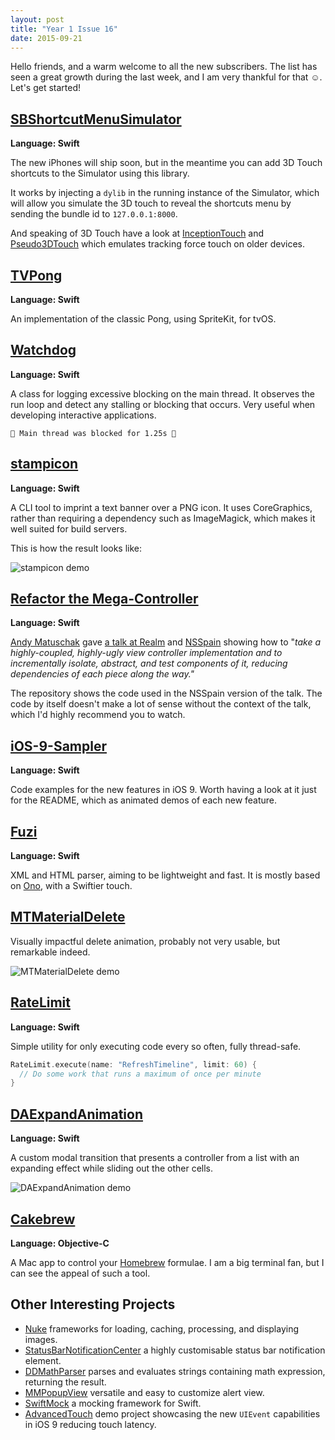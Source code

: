 ```yaml
---
layout: post
title: "Year 1 Issue 16"
date: 2015-09-21
---
```


Hello friends, and a warm welcome to all the new subscribers. The list has seen a great growth during the last week, and I am very thankful for that ☺️. Let's get started!

## [SBShortcutMenuSimulator](https://github.com/DeskConnect/SBShortcutMenuSimulator)

**Language: Swift**

The new iPhones will ship soon, but in the meantime you can add 3D Touch shortcuts to the Simulator using this library.

It works by injecting a `dylib` in the running instance of the Simulator, which will allow you simulate the 3D touch to reveal the shortcuts menu by sending the bundle id to `127.0.0.1:8000`.

And speaking of 3D Touch have a look at [InceptionTouch](https://github.com/richzertuche/InceptionTouch) and [Pseudo3DTouch](https://github.com/b3ll/Pseudo3DTouch) which emulates tracking force touch on older devices.

## [TVPong](https://github.com/aerickson14/TVPong)

**Language: Swift**

An implementation of the classic Pong, using SpriteKit, for tvOS.

## [Watchdog](https://github.com/wojteklukaszuk/Watchdogk)

**Language: Swift**

A class for logging excessive blocking on the main thread. It observes the run loop and detect any stalling or blocking that occurs. Very useful when developing interactive applications.

```
👮 Main thread was blocked for 1.25s 👮
```

## [stampicon](https://github.com/jorystiefel/stampicon)

**Language: Swift**

A CLI tool to imprint a text banner over a PNG icon. It uses CoreGraphics, rather than requiring a dependency such as ImageMagick, which makes it well suited for build servers.

This is how the result looks like:

![stampicon demo](https://raw.githubusercontent.com/jorystiefel/stampicon/master/Demo/Icon-76.1.png)

## [Refactor the Mega-Controller](https://github.com/andymatuschak/refactor-the-mega-controller)

**Language: Swift**

[Andy Matuschak](https://twitter.com/andy_matuschak) gave [a talk at Realm](https://realm.io/news/andy-matuschak-refactor-mega-controller/) and [NSSpain](http://nsspain.com/2015/) showing how to "_take a highly-coupled, highly-ugly view controller implementation and to incrementally isolate, abstract, and test components of it, reducing dependencies of each piece along the way."_

The repository shows the code used in the NSSpain version of the talk. The code by itself doesn't make a lot of sense without the context of the talk, which I'd highly recommend you to watch.

## [iOS-9-Sampler](https://github.com/shu223/iOS-9-Sampler)

**Language: Swift**

Code examples for the new features in iOS 9. Worth having a look at it just for the README, which as animated demos of each new feature.

## [Fuzi](https://github.com/cezheng/Fuzi)

**Language: Swift**

XML and HTML parser, aiming to be lightweight and fast. It is mostly based on [Ono](https://github.com/mattt/Ono), with a Swiftier touch.

## [MTMaterialDelete](https://github.com/MartinRGB/MTMaterialDelete)

Visually impactful delete animation, probably not very usable, but remarkable indeed.

![MTMaterialDelete demo](https://camo.githubusercontent.com/490039a4bea1e9a298d83ae344d124c872620ea6/68747470733a2f2f6431337961637572716a676172612e636c6f756466726f6e742e6e65742f75736572732f3734373835372f73637265656e73686f74732f323234353632362f5f5f5f5f2e6769663f7261773d74727565)

## [RateLimit](https://github.com/soffes/RateLimit)

**Language: Swift**

Simple utility for only executing code every so often, fully thread-safe.

```swift
RateLimit.execute(name: "RefreshTimeline", limit: 60) {
  // Do some work that runs a maximum of once per minute
}
```

## [DAExpandAnimation](https://github.com/ifitdoesntwork/DAExpandAnimation)

**Language: Swift**

A custom modal transition that presents a controller from a list with an expanding effect while sliding out the other cells.

![DAExpandAnimation demo](https://raw.githubusercontent.com/ifitdoesntwork/DAExpandAnimation/master/Xpandr/screencapture.gif)

## [Cakebrew](https://github.com/brunophilipe/Cakebrew)

**Language: Objective-C**

A Mac app to control your [Homebrew](http://brew.sh) formulae. I am a big terminal fan, but I can see the appeal of such a tool.

## Other Interesting Projects

* [Nuke](https://github.com/kean/Nuke) frameworks for loading, caching, processing, and displaying images.
* [StatusBarNotificationCenter](https://github.com/36Kr-Mobile/StatusBarNotificationCenter) a highly customisable status bar notification element.
* [DDMathParser](https://github.com/davedelong/DDMathParser) parses and evaluates strings containing math expression, returning the result.
* [MMPopupView](https://github.com/adad184/MMPopupView) versatile and easy to customize alert view.
* [SwiftMock](https://github.com/mflint/SwiftMock) a mocking framework for Swift.
* [AdvancedTouch](https://github.com/FlexMonkey/AdvancedTouch) demo project showcasing the new `UIEvent` capabilities in iOS 9 reducing touch latency.
